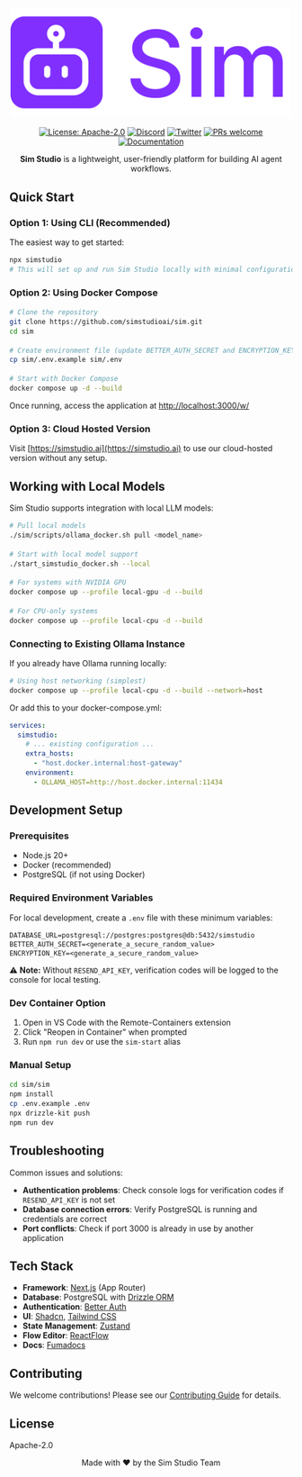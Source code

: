 <p align="center">
  <img src="sim/public/static/sim.png" alt="Sim Studio Logo" width="500"/>
</p>

<p align="center">
  <a href="https://www.apache.org/licenses/LICENSE-2.0"><img src="https://img.shields.io/badge/License-Apache%202.0-blue.svg" alt="License: Apache-2.0"></a>
  <a href="https://discord.gg/Hr4UWYEcTT"><img src="https://img.shields.io/badge/Discord-Join%20Server-7289DA?logo=discord&logoColor=white" alt="Discord"></a>
  <a href="https://x.com/simstudioai"><img src="https://img.shields.io/twitter/follow/simstudioai?style=social" alt="Twitter"></a>
  <a href="https://github.com/simstudioai/sim/pulls"><img src="https://img.shields.io/badge/PRs-welcome-brightgreen.svg" alt="PRs welcome"></a>
  <a href="https://docs.simstudio.ai"><img src="https://img.shields.io/badge/Docs-visit%20documentation-blue.svg" alt="Documentation"></a>
</p>

<p align="center">
  <strong>Sim Studio</strong> is a lightweight, user-friendly platform for building AI agent workflows.
</p>

## Quick Start

### Option 1: Using CLI (Recommended)

The easiest way to get started:

```bash
npx simstudio
# This will set up and run Sim Studio locally with minimal configuration
```

### Option 2: Using Docker Compose

```bash
# Clone the repository
git clone https://github.com/simstudioai/sim.git
cd sim

# Create environment file (update BETTER_AUTH_SECRET and ENCRYPTION_KEY with secure random values)
cp sim/.env.example sim/.env

# Start with Docker Compose
docker compose up -d --build
```

Once running, access the application at [http://localhost:3000/w/](http://localhost:3000/w/)

### Option 3: Cloud Hosted Version

Visit [https://simstudio.ai](https://simstudio.ai) to use our cloud-hosted version without any setup.

## Working with Local Models

Sim Studio supports integration with local LLM models:

```bash
# Pull local models
./sim/scripts/ollama_docker.sh pull <model_name>

# Start with local model support
./start_simstudio_docker.sh --local

# For systems with NVIDIA GPU
docker compose up --profile local-gpu -d --build

# For CPU-only systems
docker compose up --profile local-cpu -d --build
```

### Connecting to Existing Ollama Instance

If you already have Ollama running locally:

```bash
# Using host networking (simplest)
docker compose up --profile local-cpu -d --build --network=host
```

Or add this to your docker-compose.yml:

```yaml
services:
  simstudio:
    # ... existing configuration ...
    extra_hosts:
      - "host.docker.internal:host-gateway"
    environment:
      - OLLAMA_HOST=http://host.docker.internal:11434
```

## Development Setup

### Prerequisites
- Node.js 20+
- Docker (recommended)
- PostgreSQL (if not using Docker)

### Required Environment Variables

For local development, create a `.env` file with these minimum variables:

```env
DATABASE_URL=postgresql://postgres:postgres@db:5432/simstudio
BETTER_AUTH_SECRET=<generate_a_secure_random_value>
ENCRYPTION_KEY=<generate_a_secure_random_value>
```

⚠️ **Note:** Without `RESEND_API_KEY`, verification codes will be logged to the console for local testing.

### Dev Container Option
1. Open in VS Code with the Remote-Containers extension
2. Click "Reopen in Container" when prompted
3. Run `npm run dev` or use the `sim-start` alias

### Manual Setup
```bash
cd sim/sim
npm install
cp .env.example .env
npx drizzle-kit push
npm run dev
```

## Troubleshooting

Common issues and solutions:

- **Authentication problems**: Check console logs for verification codes if `RESEND_API_KEY` is not set
- **Database connection errors**: Verify PostgreSQL is running and credentials are correct
- **Port conflicts**: Check if port 3000 is already in use by another application

## Tech Stack

- **Framework**: [Next.js](https://nextjs.org/) (App Router)
- **Database**: PostgreSQL with [Drizzle ORM](https://orm.drizzle.team)
- **Authentication**: [Better Auth](https://better-auth.com)
- **UI**: [Shadcn](https://ui.shadcn.com/), [Tailwind CSS](https://tailwindcss.com)
- **State Management**: [Zustand](https://zustand-demo.pmnd.rs/)
- **Flow Editor**: [ReactFlow](https://reactflow.dev/)
- **Docs**: [Fumadocs](https://fumadocs.vercel.app/)

## Contributing

We welcome contributions! Please see our [Contributing Guide](.github/CONTRIBUTING.md) for details.

## License

Apache-2.0

<p align="center">Made with ❤️ by the Sim Studio Team</p>
